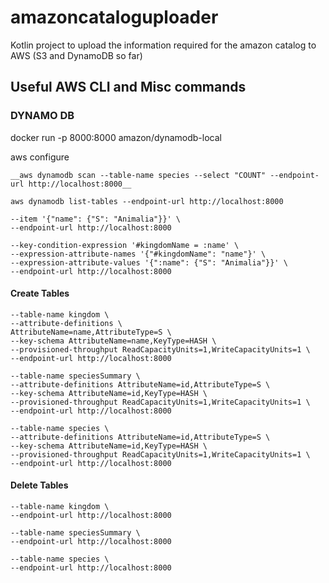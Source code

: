 # amazoncataloguploader
Kotlin project to upload the information required for the amazon catalog to AWS (S3 and DynamoDB so far)

## Useful AWS CLI and Misc commands

### DYNAMO DB

docker run -p 8000:8000 amazon/dynamodb-local

aws configure

`__aws dynamodb scan --table-name species --select "COUNT" --endpoint-url http://localhost:8000__`

`aws dynamodb list-tables --endpoint-url http://localhost:8000`

```aws dynamodb put-item --table-name kingdoms \
--item '{"name": {"S": "Animalia"}}' \
--endpoint-url http://localhost:8000
```

```aws dynamodb query --table-name kingdoms \
--key-condition-expression '#kingdomName = :name' \
--expression-attribute-names '{"#kingdomName": "name"}' \
--expression-attribute-values '{":name": {"S": "Animalia"}}' \
--endpoint-url http://localhost:8000
```

#### Create Tables
```aws dynamodb create-table \
--table-name kingdom \
--attribute-definitions \
AttributeName=name,AttributeType=S \
--key-schema AttributeName=name,KeyType=HASH \
--provisioned-throughput ReadCapacityUnits=1,WriteCapacityUnits=1 \
--endpoint-url http://localhost:8000
```

```aws dynamodb create-table \
--table-name speciesSummary \
--attribute-definitions AttributeName=id,AttributeType=S \
--key-schema AttributeName=id,KeyType=HASH \
--provisioned-throughput ReadCapacityUnits=1,WriteCapacityUnits=1 \
--endpoint-url http://localhost:8000
```

```aws dynamodb create-table \
--table-name species \
--attribute-definitions AttributeName=id,AttributeType=S \
--key-schema AttributeName=id,KeyType=HASH \
--provisioned-throughput ReadCapacityUnits=1,WriteCapacityUnits=1 \
--endpoint-url http://localhost:8000
```

#### Delete Tables
```aws dynamodb delete-table \
--table-name kingdom \
--endpoint-url http://localhost:8000
```

```aws dynamodb delete-table \
--table-name speciesSummary \
--endpoint-url http://localhost:8000
```

```aws dynamodb delete-table \
--table-name species \
--endpoint-url http://localhost:8000
```